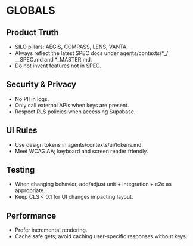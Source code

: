 # GLOBALS

## Product Truth

- SILO pillars: AEGIS, COMPASS, LENS, VANTA.
- Always reflect the latest SPEC docs under agents/contexts/\*_/ _\_SPEC.md and \*\_MASTER.md.
- Do not invent features not in SPEC.

## Security & Privacy

- No PII in logs.
- Only call external APIs when keys are present.
- Respect RLS policies when accessing Supabase.

## UI Rules

- Use design tokens in agents/contexts/ui/tokens.md.
- Meet WCAG AA; keyboard and screen reader friendly.

## Testing

- When changing behavior, add/adjust unit + integration + e2e as appropriate.
- Keep CLS < 0.1 for UI changes impacting layout.

## Performance

- Prefer incremental rendering.
- Cache safe gets; avoid caching user-specific responses without keys.
